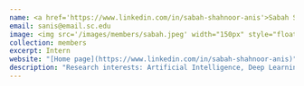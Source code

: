 ```yaml
---
name: <a href='https://www.linkedin.com/in/sabah-shahnoor-anis'>Sabah Shahnoor Anis</a>
email: sanis@email.sc.edu
image: <img src='/images/members/sabah.jpeg' width="150px" style="float:left; margin:0px 10px 0px 0px;">
collection: members
excerpt: Intern
website: "[Home page](https://www.linkedin.com/in/sabah-shahnoor-anis)"
description: "Research interests: Artificial Intelligence, Deep Learning, Machine Learning, Reinforcement Learning, Neuroscience, and Healthcare." 
---
```



